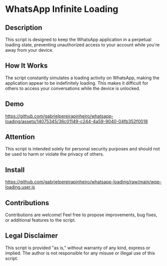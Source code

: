 # WhatsApp Infinite Loading
## Description
This script is designed to keep the WhatsApp application in a perpetual loading state, preventing unauthorized access to your account while you're away from your device.

## How It Works
The script constantly simulates a loading activity on WhatsApp, making the application appear to be indefinitely loading. This makes it difficult for others to access your conversations while the device is unlocked.

## Demo

https://github.com/gabrielpereirapinheiro/whatsapp-loading/assets/14075345/36c01149-c244-4a59-9040-04fb352f0018

## Attention
This script is intended solely for personal security purposes and should not be used to harm or violate the privacy of others.

## Install
https://github.com/gabrielpereirapinheiro/whatsapp-loading/raw/main/wpp-loading.user.js

## Contributions
Contributions are welcome! Feel free to propose improvements, bug fixes, or additional features to the script.

## Legal Disclaimer
This script is provided "as is," without warranty of any kind, express or implied. The author is not responsible for any misuse or illegal use of this script.

